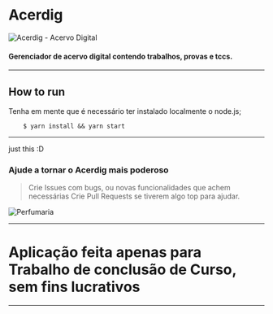 
# Acerdig
![Acerdig - Acervo Digital](https://scontent.fsdu17-1.fna.fbcdn.net/v/t1.0-9/46830978_2270035236405171_9115411741742727168_o.jpg?_nc_cat=109&_nc_ht=scontent.fsdu17-1.fna&oh=c7dc76beb3383c3f5bf3cb32f3ddde55&oe=5C68EDCB)

#### Gerenciador de acervo digital contendo trabalhos, provas e tccs.

***

## How to run
Tenha em mente que é necessário ter instalado localmente o node.js;

```
    $ yarn install && yarn start

```

***

just this :D

### Ajude a tornar o Acerdig mais poderoso

> Crie Issues com bugs, ou novas funcionalidades que achem necessárias
> Crie Pull Requests se tiverem algo top para ajudar.

![Perfumaria](https://cdn.dribbble.com/users/1162077/screenshots/3848914/programmer.gif)


***
# Aplicação feita apenas para Trabalho de conclusão de Curso, sem fins lucrativos
***